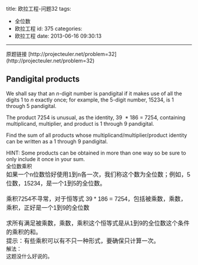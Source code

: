 title: 欧拉工程-问题32
tags:
  - 全位数
  - 欧拉工程
id: 375
categories:
  - 欧拉工程
date: 2013-06-16 09:30:13
---

<div>原题链接 [http://projecteuler.net/problem=32](http://projecteuler.net/problem=32)</div>
<div>

## Pandigital products

</div>
<div>

We shall say that an <var>n</var>-digit number is pandigital if it makes use of all the digits 1 to <var>n</var> exactly once; for example, the 5-digit number, 15234, is 1 through 5 pandigital.

The product 7254 is unusual, as the identity, 39  * 186 = 7254, containing multiplicand, multiplier, and product is 1 through 9 pandigital.

Find the sum of all products whose multiplicand/multiplier/product identity can be written as a 1 through 9 pandigital.
<div>HINT: Some products can be obtained in more than one way so be sure to only include it once in your sum.</div>
</div>
<div></div>
<div>全位数乘积</div>
<span style="font-family: 'Trebuchet MS', sans-serif; font-size: medium;">如果一个n位数恰好使用1到n各一次，我们称这个数为全位数；例如，5位数，15234，是一个1到5的全位数。</span>
<div><span style="font-family: 'Trebuchet MS', sans-serif; font-size: medium;"> </span></div>
<div><span style="font-family: 'Trebuchet MS', sans-serif; font-size: medium;">乘积7254不寻常，对于恒等式 39 * 186 = 7254，包括被乘数，乘数，乘积，正好是一个1到9的全位数</span></div>
<div><span style="font-family: 'Trebuchet MS', sans-serif; font-size: medium;"> </span></div>
<div><span style="font-family: 'Trebuchet MS', sans-serif; font-size: medium;">求所有满足被乘数，乘数，乘积这个恒等式是从1到9的全位数这个条件的乘积的和。</span></div>
<div><span style="font-family: 'Trebuchet MS', sans-serif; font-size: medium;">提示：有些乘积可以有不只一种形式，要确保只计算一次。</span></div>
<div>解法：</div>
<div>这题没什么好说的。</div>